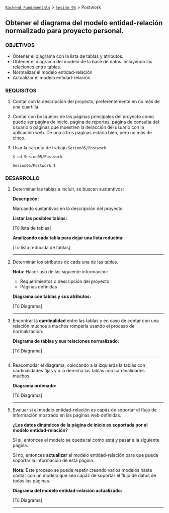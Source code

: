 [`Backend Fundamentals`](../../Readme.md) > [`Sesión 05`](../Readme.md) > Postwork
## Obtener el diagrama del modelo entidad-relación normalizado para proyecto personal.

### OBJETIVOS
- Obtener el diagrama con la lista de tablas y atributos.
- Obtener el diagrama del modelo de la base de datos incluyendo las relaciones entre tablas.
- Normalizar el modelo entidad-relación
- Actualizar el modelo entidad-relación

### REQUISITOS
1. Contar con la descripción del proyecto, preferentemente en no más de una cuartilla.

1. Contar con bosquejos de las páginas principales del proyecto como puede ser página de inicio, pagina de reportes, página de consulta del usuario o páginas que muestren la iteracción del usuario con la aplicación web. De una a tres páginas estaría bien, pero no más de cinco.

1. Usar la carpeta de trabajo `Sesion05/Postwork`

   ```console
   $ cd Sesion05/Postwork

   Sesion05/Postwork $
   ```

### DESARROLLO
1. Determinar las tablas a incluir, se buscan sustantivos:

   __Descripcón:__

   Marcando sustantivos en la descripción del proyecto

   __Listar las posibles tablas:__

   [Tú lista de tablas]

   __Analizando cada tabla para dejar una lista reducida:__

   [Tú lista reducida de tablas]
   ***

1. Determinar los atributos de cada una de las tablas.

   __Nota:__ Hacer uso de las siguiente información:
   - Requerimientos o descripción del proyecto
   - Páginas definidas

   __Diagrama con tablas y sus atributos:__

   [Tú Diagrama]
   ***

1. Encontrar la __cardinalidad__ entre las tablas y en caso de contar con una relación muchos a muchos romperla usando el proceso de normalización:

   __Diagrama de tablas y sus relaciones normalizado:__

   [Tú Diagrama]
   ***

1. Reacomodar el diagrama, colocando a la izquierda la tablas con cardinalidades fijas y a la derecha las tablas con cardinalidades muchos.

   __Diagrama ordenado:__

   [Tú Diagrama]
   ***

1. Evaluar si el modelo entidad-relación es capáz de soportar el flujo de información mostrado en las páginas web definidas.

   __¿Los datos dinámicos de la página de inicio es soportada por el modelo entidad-relación?__

   Si sí, entonces el modelo se queda tal como está y pasar a la siguiente página.

   Si no, entonces __actualizar__ el modelo entidad-relación para que pueda soportar la información de esta página.

   __Nota:__ Este proceso se puede repetir creando varios modelos hasta contar con un modelo que sea capáz de soportar el flujo de datos de todas las páginas.

   __Diagrama del modelo entidad-relación actualizado:__

   [Tú Diagrama]
   ***
